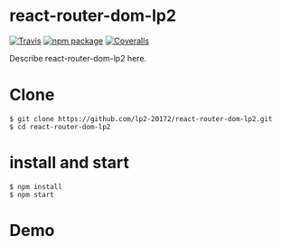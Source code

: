 # react-router-dom-lp2

[![Travis][build-badge]][build]
[![npm package][npm-badge]][npm]
[![Coveralls][coveralls-badge]][coveralls]

Describe react-router-dom-lp2 here.

[build-badge]: https://img.shields.io/travis/user/repo/master.png?style=flat-square
[build]: https://travis-ci.org/user/repo

[npm-badge]: https://img.shields.io/npm/v/npm-package.png?style=flat-square
[npm]: https://www.npmjs.org/package/npm-package

[coveralls-badge]: https://img.shields.io/coveralls/user/repo/master.png?style=flat-square
[coveralls]: https://coveralls.io/github/user/repo

# Clone

```
$ git clone https://github.com/lp2-20172/react-router-dom-lp2.git
$ cd react-router-dom-lp2

```

# install and start

```
$ npm install
$ npm start

```
# Demo
[Demo]: https://lp2-20172.github.io/catalogo/categorias/new
